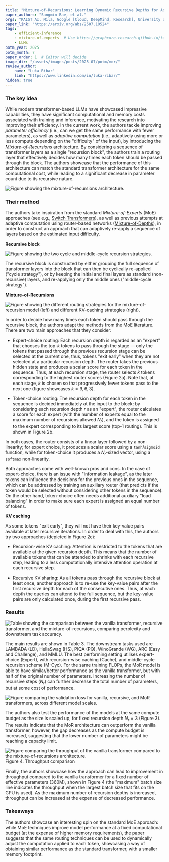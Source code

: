 ```yaml
---
title: "Mixture-of-Recursions: Learning Dynamic Recursive Depths for Adaptive Token-Level Computation"
paper_authors: "Sangmin Bae, et al."
orgs: "KAIST AI, Mila, Google [Cloud, DeepMind, Research], University of Montreal"
paper_link: "https://arxiv.org/abs/2507.10524"
tags:
    - efficient-inference
    - mixture-of-experts  # Use https://graphcore-research.github.io/tags/ as reference
    - LLMs
potm_year: 2025
potm_month: 7
paper_order: 1  # Editor will decide
image_dir: "/assets/images/posts/2025-07/potm/mor/"
review_author:
    name: "Luka Ribar"
    link: "https://www.linkedin.com/in/luka-ribar/"
hidden: true
---
```


### The key idea

While modern transformer-based LLMs have showcased impressive capabilities, they have significant computational and memory costs associated with training and inference, motivating the research into improving their efficiency. In the current work, the authors tackle improving *parameter efficiency* (i.e., can we get the same performance with fewer parameters), as well as *adaptive computation* (i.e., adaptively using more or less compute depending on the "difficulty" of the input), by introducing the *Mixture-of-Recursions* architecture. By considering a sequence of transformer layers as a single "recursion block", the authors train a routing layer that effectively decides how many times each token should be passed through the block. The authors showcase that the performance of this architecture can match the standard transformer architecture for the same computational cost, while leading to a significant decrease in parameter count due to its recursive nature.

<img src="{{ page.image_dir | append: 'fig1.png' | relative_url }}" alt="Figure showing the mixture-of-recursions architecture.">

### Their method

The authors take inspiration from the standard *Mixture-of-Experts* (MoE) approaches (see e.g., [Switch Transformers](https://arxiv.org/abs/2101.03961)), as well as previous attempts at adaptive computation using router-based networks ([Mixture-of-Depths](https://arxiv.org/abs/2404.02258)), in order to construct an approach that can adaptively re-apply a sequence of layers based on the estimated input difficulty.

**Recursive block**

<img src="{{ page.image_dir | append: 'fig2.png' | relative_url }}" alt="Figure showing the two cycle and middle-cycle recursion strategies.">

The recursive block is constructed by either grouping the full sequence of transformer layers into the block that can then be cyclically re-applied ("cycle strategy"), or by keeping the initial and final layers as standard (non-recursive) layers, and re-applying only the middle ones ("middle-cycle strategy").

**Mixture-of-Recursions**

<img src="{{ page.image_dir | append: 'fig3.png' | relative_url }}" alt="Figure showing the different routing strategies for the mixture-of-recursion model (left) and different KV-caching strategies (right).">

In order to decide how many times each token should pass through the recursive block, the authors adapt the methods from the MoE literature. There are two main approaches that they consider:

* Expert-choice routing: Each recursion depth is regarded as an "expert" that chooses the top-$k$ tokens to pass through the stage — only the tokens that passed through the previous recursion stage can be selected at the current one, thus, tokens "exit early" when they are not selected at a particular recursion depth. The router takes the previous hidden state and produces a scalar score for each token in the sequence. Thus, at each recursion stage, the router selects $k$ tokens corresponding to the highest router scores (Figure 2a). Note that, at each stage, $k$ is chosen so that progressively fewer tokens pass to the next one (figure showcases $k = 9, 6, 3$).

* Token-choice routing: The recursion depth for each token in the sequence is decided immediately at the input to the block; by considering each recursion depth $r$ as an "expert", the router calculates a score for each expert (with the number of experts equal to the maximum number of recursions allowed $N_r$), and the token is assigned to the expert corresponding to its largest score (top-1 routing). This is shown in Figure 2b.

In both cases, the router consists of a linear layer followed by a non-linearity; for expert choice, it produces a scalar score using a `tanh`/`sigmoid` function, while for token-choice it produces a $N_r$-sized vector, using a `softmax` non-linearity.

Both approaches come with well-known pros and cons. In the case of expert-choice, there is an issue with "information leakage", as the later tokens can influence the decisions for the previous ones in the sequence, which can be addressed by training an auxiliary router (that predicts if the token would be selected without considering other tokens in the sequence). On the other hand, token-choice often needs additional auxiliary "load balancing" in order to make sure each expert is assigned an equal number of tokens.

**KV caching**

As some tokens "exit early", they will not have their key-value pairs available at later recursive iterations. In order to deal with this, the authors try two approaches (depicted in Figure 2c):

* Recursion-wise KV caching: Attention is restricted to the tokens that are available at the given recursion depth. This means that the number of available tokens that can be attended to shrinks with each recursive step, leading to a less computationally intensive attention operation at each recursive step.

* Recursive KV sharing: As all tokens pass through the recursive block at least once, another approach is to re-use the key-value pairs after the first recursive depth for each of the consecutive ones. Thus, at each depth the queries can attend to the full sequence, but the key-value pairs are only calculated once, during the first recursive pass. 

### Results

<img src="{{ page.image_dir | append: 'table1.png' | relative_url }}" alt="Table showing the comparison between the vanilla transformer, recursive transformer, and the mixture-of-recursions, comparing perplexity and downstream task accuracy.">

The main results are shown in Table 3. The downstream tasks used are LAMBADA (LD), HellaSwag (HS), PIQA (PQ), WinoGrande (WG), ARC (Easy and Challenge), and MMLU. The best performing setting utilises expert-choice (Expert), with recursion-wise caching (Cache), and middle-cycle recursion scheme (M-Cyc). For the same training FLOPs, the MoR model is able to have similar/better performance as the vanilla transformer, but with half of the original number of parameters. Increasing the number of recursive steps ($N_r$) can further decrease the total number of parameters, but at some cost of performance.

<img src="{{ page.image_dir | append: 'fig4.png' | relative_url }}" alt="Figure comparing the validation loss for vanilla, recursive, and MoR transformers, across different model scales.">

The authors also test the performance of the models at the same compute budget as the size is scaled up, for fixed recursion depth $N_r = 3$ (Figure 3). The results indicate that the MoR architecture can outperform the vanilla transformer, however, the gap decreases as the compute budget is increased, suggesting that the lower number of parameters might be reaching a capacity limit.

<img src="{{ page.image_dir | append: 'fig5.png' | relative_url }}" class="constrained_img_small" alt="Figure comparing the throughput of the vanilla transformer compared to the mixture-of-recursions architecture.">
<figcaption>Figure 4. Throughput comparison</figcaption>

Finally, the authors showcase how the approach can lead to improvement in throughput compared to the vanilla transformer for a fixed number of effective parameters (360M), shown in Figure 4 (the "maximum" batch size line indicates the throughput when the largest batch size that fits on the GPU is used). As the maximum number of recursion depths is increased, throughput can be increased at the expense of decreased performance.

### Takeaways

The authors showcase an interesting spin on the standard MoE approach: while MoE techniques improve model performance at a fixed computational budget (at the expense of higher memory requirements), the paper suggests that the same routing techniques can be used to dynamically adjust the computation applied to each token, showcasing a way of obtaining similar performance as the standard transformer, with a smaller memory footprint.
